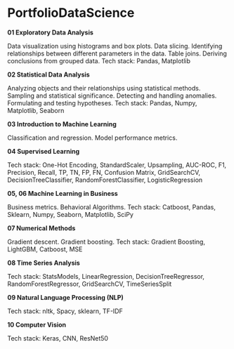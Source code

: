 # PortfolioDataScience

**01 Exploratory Data Analysis**

Data visualization using histograms and box plots. Data slicing. Identifying relationships between different parameters in the data. Table joins. Deriving conclusions from grouped data.
Tech stack:
Pandas, Matplotlib  

**02 Statistical Data Analysis**

Analyzing objects and their relationships using statistical methods. Sampling and statistical significance. Detecting and handling anomalies. Formulating and testing hypotheses.
Tech stack:
Pandas, Numpy, Matplotlib,  Seaborn

**03 Introduction to Machine Learning**

Classification and regression. Model performance metrics.

**04 Supervised Learning**

Tech stack:
One-Hot Encoding, StandardScaler, Upsampling, AUC-ROC, F1, Precision, Recall, TP, TN, FP, FN, Confusion Matrix, GridSearchCV, DecisionTreeClassifier, RandomForestClassifier, LogisticRegression

**05, 06 Machine Learning in Business**

Business metrics.
Behavioral Algorithms.
Tech stack:
Catboost, Pandas, Sklearn, Numpy, Seaborn, Matplotlib, SciPy

**07 Numerical Methods**

Gradient descent. Gradient boosting.
Tech stack:
Gradient Boosting, LightGBM, Catboost, MSE

**08 Time Series Analysis**

Tech stack:
StatsModels, LinearRegression, DecisionTreeRegressor, RandomForestRegressor, GridSearchCV, TimeSeriesSplit

**09 Natural Language Processing (NLP)**

Tech stack:
nltk, Spacy, sklearn, TF-IDF

**10 Computer Vision**

Tech stack:
Keras, CNN, ResNet50

